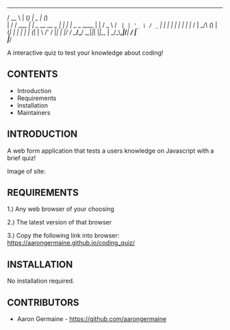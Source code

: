 

 _____           _ _               _____       _     
/  __ \         | (_)             |  _  |     (_)    
| /  \/ ___   __| |_ _ __   __ _  | | | |_   _ _ ____
| |    / _ \ / _` | | '_ \ / _` | | | | | | | | |_  /
| \__/\ (_) | (_| | | | | | (_| | \ \/' / |_| | |/ / 
 \____/\___/ \__,_|_|_| |_|\__, |  \_/\_\\__,_|_/___|
                            __/ |                    
                           |___/                     


A interactive quiz to test your knowledge about coding!

CONTENTS 
----

 * Introduction
 * Requirements
 * Installation
 * Maintainers


INTRODUCTION
------------

A web form application that tests a users knowledge on Javascript with a brief quiz!

Image of site: 


REQUIREMENTS
------------

1.) Any web browser of your choosing

2.) The latest version of that browser

3.) Copy the following link into browser: https://aarongermaine.github.io/coding_quiz/


INSTALLATION
------------

No installation required.


CONTRIBUTORS
-----------

 * Aaron Germaine - https://github.com/aarongermaine


